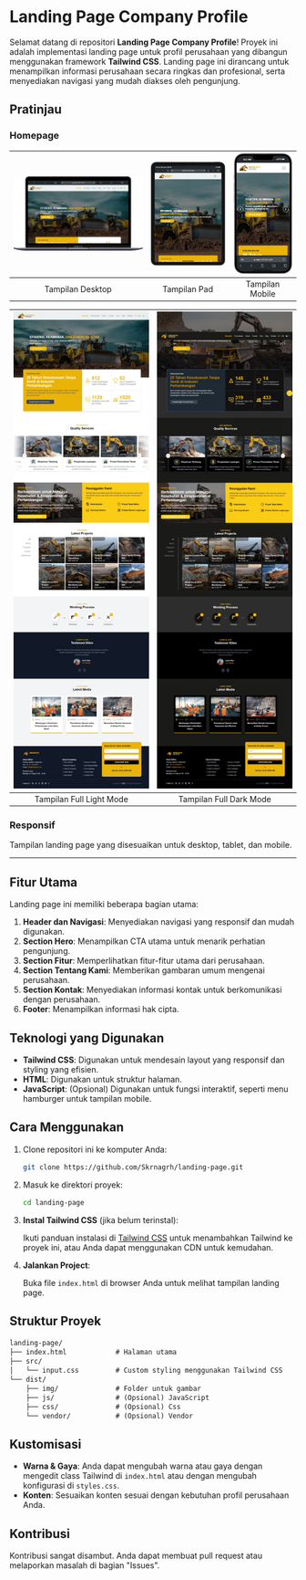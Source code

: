 # Landing Page Company Profile

Selamat datang di repositori **Landing Page Company Profile**! Proyek ini adalah implementasi landing page untuk profil perusahaan yang dibangun menggunakan framework **Tailwind CSS**. Landing page ini dirancang untuk menampilkan informasi perusahaan secara ringkas dan profesional, serta menyediakan navigasi yang mudah diakses oleh pengunjung.

## Pratinjau

### Homepage

| <img src="/dist/img/tampilan/1.png" alt="Desktop" width="100%"> | <img src="/dist/img/tampilan/2.png" alt="Pad" width="100%"> | <img src="/dist/img/tampilan/3.png" alt="Mobile" width="100%"> |
| :-------------------------------------------------------------: | :---------------------------------------------------------: | :------------------------------------------------------------: |
|                        Tampilan Desktop                         |                        Tampilan Pad                         |                        Tampilan Mobile                         |

| <img src="/dist/img/tampilan/4.png" alt="Full" width="100%"> | <img src="/dist/img/tampilan/5.png" alt="Full" width="100%"> |
| :----------------------------------------------------------: | :----------------------------------------------------------: |
|                   Tampilan Full Light Mode                   |                   Tampilan Full Dark Mode                    |

### Responsif

Tampilan landing page yang disesuaikan untuk desktop, tablet, dan mobile.

---

## Fitur Utama

Landing page ini memiliki beberapa bagian utama:

1. **Header dan Navigasi**: Menyediakan navigasi yang responsif dan mudah digunakan.
2. **Section Hero**: Menampilkan CTA utama untuk menarik perhatian pengunjung.
3. **Section Fitur**: Memperlihatkan fitur-fitur utama dari perusahaan.
4. **Section Tentang Kami**: Memberikan gambaran umum mengenai perusahaan.
5. **Section Kontak**: Menyediakan informasi kontak untuk berkomunikasi dengan perusahaan.
6. **Footer**: Menampilkan informasi hak cipta.

## Teknologi yang Digunakan

- **Tailwind CSS**: Digunakan untuk mendesain layout yang responsif dan styling yang efisien.
- **HTML**: Digunakan untuk struktur halaman.
- **JavaScript**: (Opsional) Digunakan untuk fungsi interaktif, seperti menu hamburger untuk tampilan mobile.

## Cara Menggunakan

1. Clone repositori ini ke komputer Anda:

   ```bash
   git clone https://github.com/Skrnagrh/landing-page.git
   ```

2. Masuk ke direktori proyek:

   ```bash
   cd landing-page
   ```

3. **Instal Tailwind CSS** (jika belum terinstal):

   Ikuti panduan instalasi di [Tailwind CSS](https://tailwindcss.com/docs/installation) untuk menambahkan Tailwind ke proyek ini, atau Anda dapat menggunakan CDN untuk kemudahan.

4. **Jalankan Project**:

   Buka file `index.html` di browser Anda untuk melihat tampilan landing page.

## Struktur Proyek

```
landing-page/
├── index.html            # Halaman utama
├── src/
│   └── input.css         # Custom styling menggunakan Tailwind CSS
└── dist/
    ├── img/              # Folder untuk gambar
    ├── js/               # (Opsional) JavaScript
    ├── css/              # (Opsional) Css
    └── vendor/           # (Opsional) Vendor
```

## Kustomisasi

- **Warna & Gaya**: Anda dapat mengubah warna atau gaya dengan mengedit class Tailwind di `index.html` atau dengan mengubah konfigurasi di `styles.css`.
- **Konten**: Sesuaikan konten sesuai dengan kebutuhan profil perusahaan Anda.

## Kontribusi

Kontribusi sangat disambut. Anda dapat membuat pull request atau melaporkan masalah di bagian "Issues".
